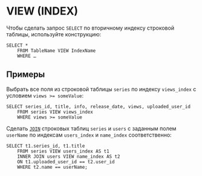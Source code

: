 # VIEW (INDEX)

Чтобы сделать запрос `SELECT` по вторичному индексу строковой таблицы, используйте конструкцию:

```yql
SELECT *
    FROM TableName VIEW IndexName
    WHERE …
```

## Примеры

Выбрать все поля из строковой таблицы `series` по индексу `views_index` с условием `views >= someValue`:

```yql
SELECT series_id, title, info, release_date, views, uploaded_user_id
    FROM series VIEW views_index
    WHERE views >= someValue
```

Сделать [`JOIN`](../join.md) строковых таблиц `series` и `users` c заданным полем `userName` по индексам `users_index` и `name_index` соответственно:

```yql
SELECT t1.series_id, t1.title
    FROM series VIEW users_index AS t1
    INNER JOIN users VIEW name_index AS t2
    ON t1.uploaded_user_id == t2.user_id
    WHERE t2.name == userName;
```
